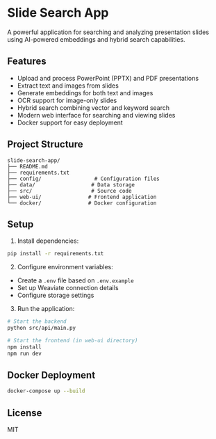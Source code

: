 # Slide Search App

A powerful application for searching and analyzing presentation slides using AI-powered embeddings and hybrid search capabilities.

## Features

- Upload and process PowerPoint (PPTX) and PDF presentations
- Extract text and images from slides
- Generate embeddings for both text and images
- OCR support for image-only slides
- Hybrid search combining vector and keyword search
- Modern web interface for searching and viewing slides
- Docker support for easy deployment

## Project Structure

```
slide-search-app/
├── README.md
├── requirements.txt
├── config/                 # Configuration files
├── data/                  # Data storage
├── src/                   # Source code
├── web-ui/               # Frontend application
└── docker/               # Docker configuration
```

## Setup

1. Install dependencies:
```bash
pip install -r requirements.txt
```

2. Configure environment variables:
- Create a `.env` file based on `.env.example`
- Set up Weaviate connection details
- Configure storage settings

3. Run the application:
```bash
# Start the backend
python src/api/main.py

# Start the frontend (in web-ui directory)
npm install
npm run dev
```

## Docker Deployment

```bash
docker-compose up --build
```

## License

MIT 